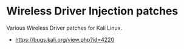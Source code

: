 # Wireless Driver Injection patches
Various Wireless Driver patches for Kali Linux.
* https://bugs.kali.org/view.php?id=4220

